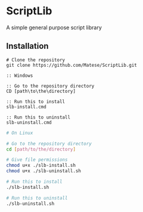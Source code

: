 # ScriptLib

A simple general purpose script library

## Installation

```git
# Clone the repository
git clone https://github.com/Matese/ScriptLib.git
```

```batch
:: Windows

:: Go to the repository directory
CD [path\to\the\directory]

:: Run this to install
slb-install.cmd

:: Run this to uninstall
slb-uninstall.cmd
```

```bash
# On Linux

# Go to the repository directory
cd [path/to/the/directory]

# Give file permissions
chmod u+x ./slb-install.sh
chmod u+x ./slb-uninstall.sh

# Run this to install
./slb-install.sh

# Run this to uninstall
./slb-uninstall.sh
```
